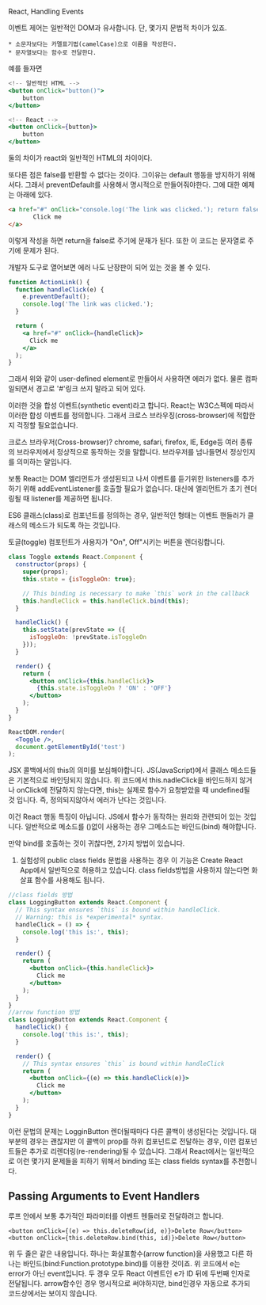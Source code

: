 React, Handling Events

이벤트 제어는 일반적인 DOM과 유사합니다.
단, 몇가지 문법적 차이가 있죠.

	* 소문자보다는 카멜표기법(camelCase)으로 이름을 작성한다.
	* 문자열보다는 함수로 전달한다.


예를 들자면
```jsx
<!-- 일반적인 HTML -->
<button onClick="button()">
    button
</button>

<!-- React -->
<button onClick={button}>
    button
</button>
```
둘의 차이가 react와 일반적인 HTML의 차이이다.

또다른 점은 false를 반환할 수 없다는 것이다. 그이유는 default 행동을 방지하기 위해서다.
그래서 preventDefault를 사용해서 명시적으로 만들어줘야한다.
그에 대한 예제는 아래에 있다.
```html
<a href="#" onClick="console.log('The link was clicked.'); return false">
       Click me
</a>
```
이렇게 작성을 하면 return을 false로 주기에 문재가 된다. 또한 이 코드는 문자열로 주기에 문제가 된다.

개발자 도구로 열어보면 에러 나도 난장판이 되어 있는 것을 볼 수 있다.
```jsx
function ActionLink() {
  function handleClick(e) {
    e.preventDefault();
    console.log('The link was clicked.');
  }

  return (
    <a href="#" onClick={handleClick}>
      Click me
    </a>
  );
}
```
그래서 위와 같이 user-defined element로 만들어서 사용하면 에러가 없다.
물론 컴파일되면서 경고로 '#'링크 쓰지 말라고 되어 있다.

이러한 것을 합성 이벤트(synthetic event)라고 합니다.
React는 W3C스펙에 따라서 이러한 합성 이벤트를 정의합니다.
그래서 크로스 브라우징(cross-browser)에 적합한지 걱정할 필요없습니다.

크로스 브라우저(Cross-browser)?
chrome, safari, firefox, IE, Edge등 여러 종류의 브라우저에서 정상적으로 동작하는 것을 말합니다.
브라우저를 넘나들면서 정상인지를 의미하는 말입니다.


보통 React는 DOM 엘리먼트가 생성된되고 나서 이벤트를 듣기위한 listeners를 추가하기 위해 addEventListener를 호출할 필요가 없습니다. 대신에 엘리먼트가 초기 렌더링될 때 listener를 제공하면 됩니다.

ES6 클래스(class)로 컴포넌트를 정의하는 경우,
일반적인 형태는 이벤트 핸들러가 클래스의 메소드가 되도록 하는 것입니다.

토글(toggle) 컴포턴트가 사용자가 "On", Off"시키는 버튼을 렌더링합니다.
```jsx
class Toggle extends React.Component {
  constructor(props) {
    super(props);
    this.state = {isToggleOn: true};

    // This binding is necessary to make `this` work in the callback
    this.handleClick = this.handleClick.bind(this);
  }

  handleClick() {
    this.setState(prevState => ({
      isToggleOn: !prevState.isToggleOn
    }));
  }

  render() {
    return (
      <button onClick={this.handleClick}>
        {this.state.isToggleOn ? 'ON' : 'OFF'}
      </button>
    );
  }
}

ReactDOM.render(
  <Toggle />,
  document.getElementById('test')
);
```
JSX 콜백에서의 this의 의미를 보심해야합니다.
JS(JavaScript)에서 클래스 메소드들은 기본적으로 바인딩되지 않습니다.
위 코드에서 this.nadleClick을 바인드하지 않거나 onClick에 전달하지 않는다면, this는 실제로 함수가 요청받았을 때 undefined될 것 입니다. 즉, 정의되지않아서 에러가 난다는 것입니다.

이건 React 행동 특징이 아닙니다.
JS에서 함수가 동작하는 원리와 관련되어 있는 것입니다.
일반적으로 메소드를 ()없이 사용하는 경우 그메소드는 바인드(bind) 해야합니다.

만약 bind를 호출하는 것이 귀찮다면, 2가지 방법이 있습니다.

1. 실험성의 public class fields 문법을 사용하는 경우
이 기능은 Create React App에서 일반적으로 허용하고 있습니다.
class fields방법을 사용하지 않는다면 화살표 함수를 사용해도 됩니다.
```jsx
//class fields 방법
class LoggingButton extends React.Component {
  // This syntax ensures `this` is bound within handleClick.
  // Warning: this is *experimental* syntax.
  handleClick = () => {
    console.log('this is:', this);
  }

  render() {
    return (
      <button onClick={this.handleClick}>
        Click me
      </button>
    );
  }
}
//arrow function 방법
class LoggingButton extends React.Component {
  handleClick() {
    console.log('this is:', this);
  }

  render() {
    // This syntax ensures `this` is bound within handleClick
    return (
      <button onClick={(e) => this.handleClick(e)}>
        Click me
      </button>
    );
  }
}
```

이런 문법의 문제는 LogginButton 렌더될때마다 다른 콜백이 생성된다는 것입니다. 대부분의 경우는 괜찮지만 이 콜백이 prop를 하위 컴포넌트로 전달하는 경우, 이런 컴포넌트들은 추가로 리렌더링(re-rendering)될 수 있습니다. 그래서 React에서는 일반적으로 이런 몇가지 문제들을 피하기 위해서 binding 또는 class fields syntax를 추천합니다.


## Passing Arguments to Event Handlers
루프 안에서 보통 추가적인 파라미터를 이벤트 헨들러로 전달하려고 합니다.

```JSX
<button onClick={(e) => this.deleteRow(id, e)}>Delete Row</button>
<button onClick={this.deleteRow.bind(this, id)}>Delete Row</button>
```
위 두 줄은 같은 내용입니다.
하나는 화살표함수(arrow function)을 사용했고 다른 하나는 바인드(bind:Function.prototype.bind)를 이용한 것이죠.
위 코드에서 e는 error가 아닌 event입니다.
두 경우 모두 React 이벤트인 e가 ID 뒤에 두번째 인자로 전달됩니다.
arrow함수인 경우 명시적으로 써야하지만, bind인경우 자동으로 추가되 코드상에서는 보이지 않습니다.
